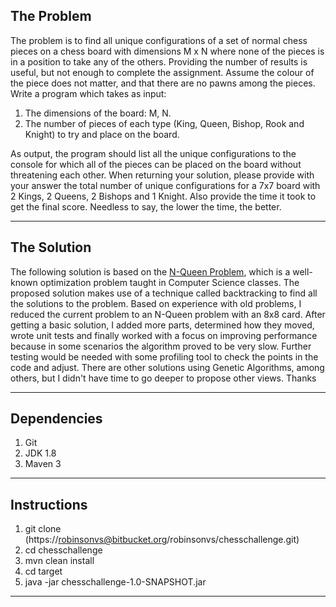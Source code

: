 
## The Problem

The problem is to find all unique configurations of a set of normal chess pieces on a chess board with
dimensions M x N where none of the pieces is in a position to take any of the others. Providing the number
of results is useful, but not enough to complete the assignment. Assume the colour of the piece does not
matter, and that there are no pawns among the pieces.
Write a program which takes as input:

1. The dimensions of the board: M, N.
2. The number of pieces of each type (King, Queen, Bishop, Rook and Knight) to try and place on
   the board.

As output, the program should list all the unique configurations to the console for which all of the pieces
can be placed on the board without threatening each other.
When returning your solution, please provide with your answer the total number of unique configurations
for a 7x7 board with 2 Kings, 2 Queens, 2 Bishops and 1 Knight. Also provide the time it took to
get the final score. Needless to say, the lower the time, the better.


---

## The Solution

The following solution is based on the [N-Queen Problem](http://mathcenter.oxford.emory.edu/site/cs171/nQueensProblemAndBacktracking/), 
which is a well-known optimization problem taught in Computer Science classes. The proposed solution makes use of 
a technique called backtracking to find all the solutions to the problem. Based on experience with old problems, 
I reduced the current problem to an N-Queen problem with an 8x8 card. After getting a basic solution, I 
added more parts, determined how they moved, wrote unit tests and finally worked with a focus on improving 
performance because in some scenarios the algorithm proved to be very slow. Further testing would be needed 
with some profiling tool to check the points in the code and adjust. There are other solutions using Genetic 
Algorithms, among others, but I didn't have time to go deeper to propose other views. Thanks

---

## Dependencies

1. Git
2. JDK 1.8
3. Maven 3

---

## Instructions

1. git clone (https://robinsonvs@bitbucket.org/robinsonvs/chesschallenge.git)
2. cd chesschallenge
3. mvn clean install
4. cd target
5. java -jar chesschallenge-1.0-SNAPSHOT.jar

---
